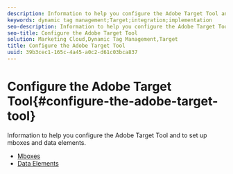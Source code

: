 ```yaml
---
description: Information to help you configure the Adobe Target Tool and to set up mboxes and data elements.
keywords: dynamic tag management;Target;integration;implementation
seo-description: Information to help you configure the Adobe Target Tool and to set up mboxes and data elements.
seo-title: Configure the Adobe Target Tool
solution: Marketing Cloud,Dynamic Tag Management,Target
title: Configure the Adobe Target Tool
uuid: 39b3cec1-165c-4a45-a0c2-d61c03bca837
---
```


# Configure the Adobe Target Tool{#configure-the-adobe-target-tool}

Information to help you configure the Adobe Target Tool and to set up mboxes and data elements.

* [Mboxes](mboxes/mboxes.md)
* [Data Elements](data-elements/data-elements.md)
